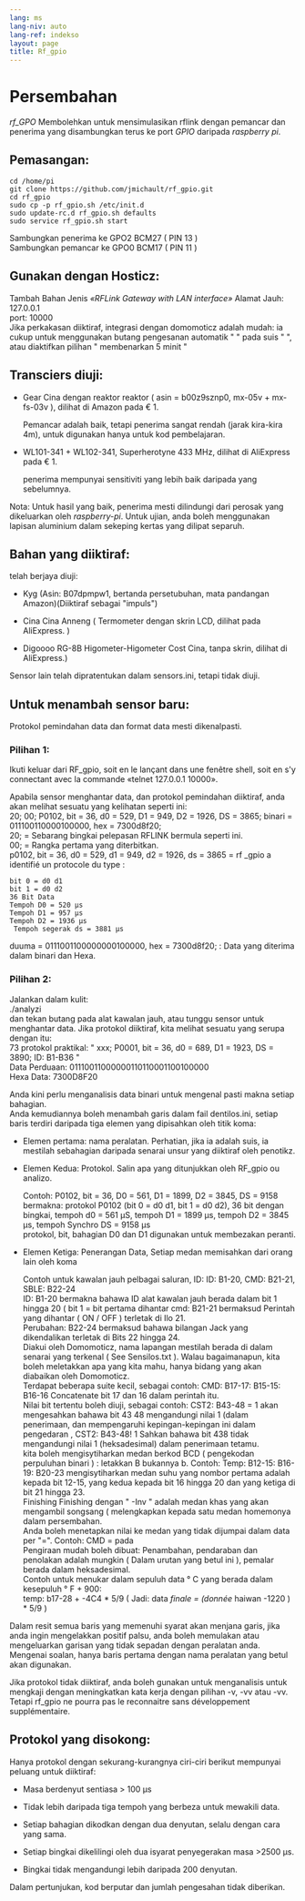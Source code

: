 ```yaml
---
lang: ms
lang-niv: auto
lang-ref: indekso
layout: page
title: Rf_gpio
---
```


# Persembahan
 _rf_GPO_ Membolehkan untuk mensimulasikan rflink dengan pemancar dan penerima yang disambungkan terus ke port _GPIO_ daripada _raspberry pi_.


## Pemasangan:

```
cd /home/pi
git clone https://github.com/jmichault/rf_gpio.git
cd rf_gpio  
sudo cp -p rf_gpio.sh /etc/init.d  
sudo update-rc.d rf_gpio.sh defaults  
sudo service rf_gpio.sh start  
```

Sambungkan penerima ke GPO2 BCM27  ( PIN 13 )   
Sambungkan pemancar ke GPO0 BCM17  ( PIN 11 )   

## Gunakan dengan Hosticz:
Tambah Bahan Jenis  _«RFLink Gateway with LAN interface»_ 
 	 Alamat Jauh: 127.0.0.1   
	 port: 10000    
 Jika perkakasan diiktiraf, integrasi dengan domomoticz adalah mudah: ia cukup untuk menggunakan butang pengesanan automatik  " " pada suis " ", atau diaktifkan pilihan  " membenarkan 5 minit "    

## Transciers diuji:
* Gear Cina dengan reaktor reaktor  ( asin = b00z9sznp0, mx-05v + mx-fs-03v ), dilihat di Amazon pada € 1.   


	Pemancar adalah baik, tetapi penerima sangat rendah (jarak kira-kira 4m), untuk digunakan hanya untuk kod pembelajaran.  
* WL101-341 + WL102-341, Superherotyne 433 MHz, dilihat di AliExpress pada € 1.  


	 penerima mempunyai sensitiviti yang lebih baik daripada yang sebelumnya.    
	
Nota: Untuk hasil yang baik, penerima mesti dilindungi dari perosak yang dikeluarkan oleh  _raspberry-pi_. Untuk ujian, anda boleh menggunakan lapisan aluminium dalam sekeping kertas yang dilipat separuh. 

## Bahan yang diiktiraf:
telah berjaya diuji:   
* Kyg (Asin: B07dpmpw1, bertanda persetubuhan, mata pandangan Amazon)(Diiktiraf sebagai "impuls")  


* Cina Cina Anneng  (  Termometer dengan skrin LCD, dilihat pada AliExpress. )   


* Digoooo RG-8B Higometer-Higometer Cost Cina, tanpa skrin, dilihat di AliExpress.)  



Sensor lain telah dipratentukan dalam sensors.ini, tetapi tidak diuji.  

## Untuk menambah sensor baru:
Protokol pemindahan data dan format data mesti dikenalpasti.  
### Pilihan 1:
Ikuti keluar dari RF_gpio, soit en le lançant dans une fenêtre shell, soit en s'y connectant avec la commande «telnet 127.0.0.1 10000».  
  
  
Apabila sensor menghantar data, dan protokol pemindahan diiktiraf, anda akan melihat sesuatu yang kelihatan seperti ini:   
20; 00; P0102, bit = 36, d0 = 529, D1 = 949, D2 = 1926, DS = 3865; binari = 011100110000100000, hex = 7300d8f20;  
  20; = Sebarang bingkai pelepasan RFLINK bermula seperti ini.  
    00; = Rangka pertama yang diterbitkan.    
 p0102, bit = 36, d0 = 529, d1 = 949, d2 = 1926, ds = 3865 = rf  _gpio a identifié un protocole du type :  
  
  
	bit 0 = d0 d1  
	bit 1 = d0 d2  
	36 Bit Data  
	Tempoh D0 = 520 μs  
	Tempoh D1 = 957 μs  
	Tempoh D2 = 1936 μs  
	 Tempoh segerak ds = 3881 μs    
 duuma = 0111001100000000100000, hex = 7300d8f20; : Data yang diterima dalam binari dan Hexa.   

### Pilihan 2:
Jalankan dalam kulit:   
./analyzi  
dan tekan butang pada alat kawalan jauh, atau tunggu sensor untuk menghantar data. Jika protokol diiktiraf, kita melihat sesuatu yang serupa dengan itu:   
   73 protokol praktikal:   " xxx; P0001, bit = 36, d0 = 689, D1 = 1923, DS = 3890; ID: B1-B36  "    
 Data Perduaan: 01110011000000110110001100100000    
 Hexa Data: 7300D8F20    


Anda kini perlu menganalisis data binari untuk mengenal pasti makna setiap bahagian.  
Anda kemudiannya boleh menambah garis dalam fail dentilos.ini, setiap baris terdiri daripada tiga elemen yang dipisahkan oleh titik koma:   
* Elemen pertama: nama peralatan. Perhatian, jika ia adalah suis, ia mestilah sebahagian daripada senarai unsur yang diiktiraf oleh penotikz.  


* Elemen Kedua: Protokol. Salin apa yang ditunjukkan oleh RF_gpio ou analizo.  
    

    

	Contoh: P0102, bit = 36, D0 = 561, D1 = 1899, D2 = 3845, DS = 9158  
		bermakna: protokol P0102 (bit 0 = d0 d1, bit 1 = d0 d2), 36 bit dengan bingkai, tempoh d0 = 561 μS, tempoh D1 = 1899 μs, tempoh D2 = 3845 μs, tempoh Synchro DS = 9158 μs  
	 	 protokol, bit, bahagian D0 dan D1 digunakan untuk membezakan peranti.   
* Elemen Ketiga: Penerangan Data, Setiap medan memisahkan dari orang lain oleh koma  


	Contoh untuk kawalan jauh pelbagai saluran, ID: ID: B1-20, CMD: B21-21, SBLE: B22-24  
	 	 ID: B1-20 bermakna bahawa ID alat kawalan jauh berada dalam bit 1 hingga 20  ( bit 1 = bit pertama dihantar 
 	  	 cmd: B21-21 bermaksud Perintah yang dihantar   (  ON / OFF  )   terletak di Ilo 21.    
 	  	 Perubahan: B22-24 bermaksud bahawa bilangan Jack yang dikendalikan terletak di Bits 22 hingga 24.    
 	 Diakui oleh Domomoticz, nama lapangan mestilah berada di dalam senarai yang terkenal  ( See Sensilos.txt ). Walau bagaimanapun, kita boleh meletakkan apa yang kita mahu, hanya bidang yang akan diabaikan oleh Domomoticz.   
	Terdapat beberapa suite kecil, sebagai contoh: CMD: B17-17: B15-15: B16-16 Concatenate bit 17 dan 16 dalam perintah itu.  
	Nilai bit tertentu boleh diuji, sebagai contoh: CST2: B43-48 = 1 akan mengesahkan bahawa bit 43 48 mengandungi nilai 1 (dalam penerimaan, dan mempengaruhi kepingan-kepingan ini dalam pengedaran , CST2: B43-48! 1 Sahkan bahawa bit 438 tidak mengandungi nilai 1 (heksadesimal) dalam penerimaan tetamu.  
	 kita boleh mengisytiharkan medan berkod BCD   (  pengekodan perpuluhan binari  ) : letakkan B bukannya b. Contoh: Temp: B12-15: B16-19: B20-23 mengisytiharkan medan suhu yang nombor pertama adalah kepada bit 12-15, yang kedua kepada bit 16 hingga 20 dan yang ketiga di bit 21 hingga 23.    
 	 Finishing Finishing dengan  " -Inv " adalah medan khas yang akan mengambil songsang  ( melengkapkan kepada satu medan homemonya dalam persembahan.   
	Anda boleh menetapkan nilai ke medan yang tidak dijumpai dalam data per "=". Contoh: CMD = pada  
	 Pengiraan mudah boleh dibuat: Penambahan, pendaraban dan penolakan adalah mungkin   (  Dalam urutan yang betul ini  ), pemalar berada dalam heksadesimal.    
 	 	 Contoh untuk menukar dalam sepuluh data ° C yang berada dalam kesepuluh ° F + 900:   
	  	 temp: b17-28 + -4C4  *  5/9    (   Jadi: data  _finale = (donnée_  haiwan -1220  )   *   5/9   )    

Dalam resit semua baris yang memenuhi syarat akan menjana garis, jika anda ingin mengelakkan positif palsu, anda boleh memulakan atau mengeluarkan garisan yang tidak sepadan dengan peralatan anda.  
Mengenai soalan, hanya baris pertama dengan nama peralatan yang betul akan digunakan.  
	
		
Jika protokol tidak diiktiraf, anda boleh gunakan untuk menganalisis untuk mengkaji dengan meningkatkan kata kerja dengan pilihan -v, -vv atau -vv. Tetapi rf_gpio ne pourra pas le reconnaitre sans développement supplémentaire.  
  
  


## Protokol yang disokong:

Hanya protokol dengan sekurang-kurangnya ciri-ciri berikut mempunyai peluang untuk diiktiraf:   
* Masa berdenyut sentiasa > 100 μs  


* Tidak lebih daripada tiga tempoh yang berbeza untuk mewakili data.  


* Setiap bahagian dikodkan dengan dua denyutan, selalu dengan cara yang sama.  


* Setiap bingkai dikelilingi oleh dua isyarat penyegerakan masa >2500 μs.  


* Bingkai tidak mengandungi lebih daripada 200 denyutan.  



Dalam pertunjukan, kod berputar dan jumlah pengesahan tidak diberikan.  
